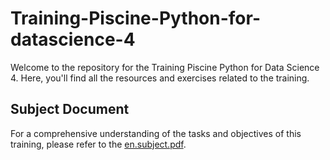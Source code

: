 # Training-Piscine-Python-for-datascience-4

Welcome to the repository for the Training Piscine Python for Data Science 4. Here, you'll find all the resources and exercises related to the training.

## Subject Document

For a comprehensive understanding of the tasks and objectives of this training, please refer to the [en.subject.pdf](./en.subject.pdf).
